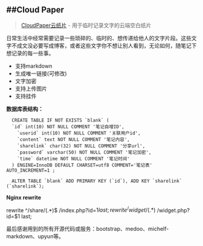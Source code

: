 ##Cloud Paper
---
> [CloudPaper云纸片](http://blank.jingwentian.com/) - 用于临时记录文字的云端空白纸片

日常生活中经常需要记录一些琐碎的、临时的、想传递给他人的文字片段。这些文字不成文没必要写成博客，或者这些文字你不想让别人看到，无论如何，随笔记下想记录的每一些事。

- 支持markdown
- 生成唯一链接(可修改)
- 文字加密
- 支持上传图片
- 支持挂件

**数据库表结构：**

      CREATE TABLE IF NOT EXISTS `blank` (
      `id` int(10) NOT NULL COMMENT '笔记自增ID',
        `userid` int(10) NOT NULL COMMENT '关联用户id',
        `content` text NOT NULL COMMENT '笔记内容',
        `sharelink` char(32) NOT NULL COMMENT '分享url',
        `password` varchar(50) NOT NULL COMMENT '笔记加密',
        `time` datetime NOT NULL COMMENT '笔记时间'
      ) ENGINE=InnoDB DEFAULT CHARSET=utf8 COMMENT='笔记表' AUTO_INCREMENT=1 ;
      
      ALTER TABLE `blank` ADD PRIMARY KEY (`id`), ADD KEY `sharelink` (`sharelink`);
  
**Nginx rewrite**

  rewrite ^/share/(.*)$ /index.php?id=$1 last;
  rewrite ^/widget/(.*)$ /widget.php?id=$1 last;
  
最后感谢用到的所有开源代码或服务：bootstrap、medoo、michelf-markdown、upyun等。

  
